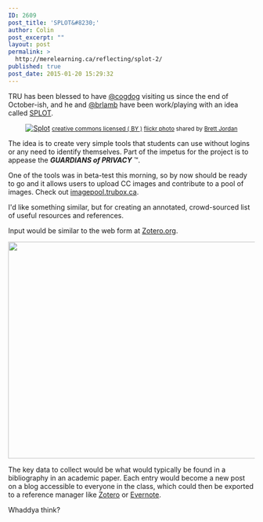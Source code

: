 ```yaml
---
ID: 2609
post_title: 'SPLOT&#8230;'
author: Colin
post_excerpt: ""
layout: post
permalink: >
  http://merelearning.ca/reflecting/splot-2/
published: true
post_date: 2015-01-20 15:29:32
---
```

TRU has been blessed to have <a href="http://twitter.com/cogdog" target="_blank">@cogdog</a> visiting us since the end of October-ish, and he and <a href="http://twitter.com/brlamb" target="_blank">@brlamb</a> have been work/playing with an idea called <a href="http://splot.ca/" target="_blank">SPLOT</a>.
<p style="text-align: center;"><a title="Splot" href="http://flickr.com/photos/x1brett/9291502246"><img class=" aligncenter" src="http://farm3.static.flickr.com/2820/9291502246_8c78600d66.jpg" alt="Splot" /></a>
<small><a href="http://creativecommons.org/licenses/by/2.0/">creative commons licensed ( BY )</a> <a title="Splot" href="http://flickr.com/photos/x1brett/9291502246">flickr photo</a> shared by <a href="http://flickr.com/people/x1brett">Brett Jordan</a></small></p>
The idea is to create very simple tools that students can use without logins or any need to identify themselves. Part of the impetus for the project is to appease the <strong><em>GUARDIANS of PRIVACY</em></strong> ™.

One of the tools was in beta-test this morning, so by now should be ready to go and it allows users to upload CC images and contribute to a pool of images. Check out <a href="http://imagepool.trubox.ca" target="_blank">imagepool.trubox.ca</a>.

I'd like something similar, but for creating an annotated, crowd-sourced list of useful resources and references.

Input would be similar to the web form at <a href="http://Zotero.org" target="_blank">Zotero.org</a>.
<!-- copy and paste. Modify height and width if desired. --> <a href="http://content.screencast.com/users/cmadland/folders/Jing/media/8f6289fc-3eaa-424d-a18b-f70d0dba0ce0/00001560.png"><img class="embeddedObject" src="http://content.screencast.com/users/cmadland/folders/Jing/media/8f6289fc-3eaa-424d-a18b-f70d0dba0ce0/00001560.png" alt="" width="596" height="442" border="0" /></a>

The key data to collect would be what would typically be found in a bibliography in an academic paper. Each entry would become a new post on a blog accessible to everyone in the class, which could then be exported to a reference manager like <a href="http://Zotero.org" target="_blank">Zotero</a> or <a href="http://www.evernote.com" target="_blank">Evernote</a>.

Whaddya think?